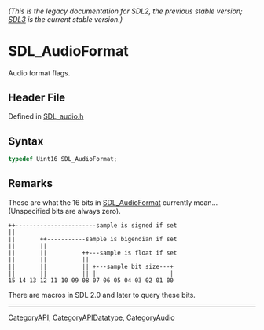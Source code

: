 ###### (This is the legacy documentation for SDL2, the previous stable version; [SDL3](https://wiki.libsdl.org/SDL3/) is the current stable version.)
# SDL_AudioFormat

Audio format flags.

## Header File

Defined in [SDL_audio.h](https://github.com/libsdl-org/SDL/blob/SDL2/include/SDL_audio.h)

## Syntax

```c
typedef Uint16 SDL_AudioFormat;
```

## Remarks

These are what the 16 bits in [SDL_AudioFormat](SDL_AudioFormat) currently
mean... (Unspecified bits are always zero).

```
++-----------------------sample is signed if set
||
||       ++-----------sample is bigendian if set
||       ||
||       ||          ++---sample is float if set
||       ||          ||
||       ||          || +---sample bit size---+
||       ||          || |                     |
15 14 13 12 11 10 09 08 07 06 05 04 03 02 01 00
```

There are macros in SDL 2.0 and later to query these bits.

----
[CategoryAPI](CategoryAPI), [CategoryAPIDatatype](CategoryAPIDatatype), [CategoryAudio](CategoryAudio)

